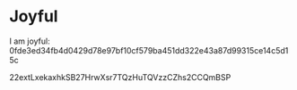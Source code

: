 # Joyful

I am joyful: 0fde3ed34fb4d0429d78e97bf10cf579ba451dd322e43a87d99315ce14c5d15c


22extLxekaxhkSB27HrwXsr7TQzHuTQVzzCZhs2CCQmBSP